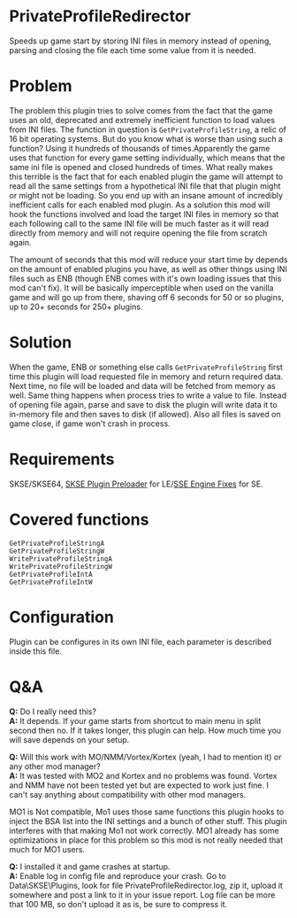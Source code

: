 # PrivateProfileRedirector
Speeds up game start by storing INI files in memory instead of opening, parsing and closing the file each time some value from it is needed.

# Problem
The problem this plugin tries to solve comes from the fact that the game uses an old, deprecated and extremely inefficient function to load values from INI files. The function in question is `GetPrivateProfileString`, a relic of 16 bit operating systems. But do you know what is worse than using such a function? Using it hundreds of thousands of times.Apparently the game uses that function for every game setting individually, which means that the same ini file is opened and closed hundreds of times. What really makes this terrible is the fact that for each enabled plugin the game will attempt to read all the same settings from a hypothetical INI file that that plugin might or might not be loading. So you end up with an insane amount of incredibly inefficient calls for each enabled mod plugin. As a solution this mod will hook the functions involved and load the target INI files in memory so that each following call to the same INI file will be much faster as it will read directly from memory and will not require opening the file from scratch again.

The amount of seconds that this mod will reduce your start time by depends on the amount of enabled plugins you have, as well as other things using INI files such as ENB (though ENB comes with it's own loading issues that this mod can't fix). It will be basically imperceptible when used on the vanilla game and will go up from there, shaving off 6 seconds for 50 or so plugins, up to 20+ seconds for 250+ plugins.

# Solution
When the game, ENB or something else calls `GetPrivateProfileString` first time this plugin will load requested file in memory and return required data. Next time, no file will be loaded and data will be fetched from memory as well. Same thing happens when process tries to write a value to file. Instead of opening file again, parse and save to disk the plugin will write data it to in-memory file and then saves to disk (if allowed). Also all files is saved on game close, if game won't crash in process.


# Requirements
SKSE/SKSE64, [SKSE Plugin Preloader](https://www.nexusmods.com/skyrim/mods/75795) for LE/[SSE Engine Fixes](https://www.nexusmods.com/skyrimspecialedition/mods/17230) for SE.

# Covered functions
```
GetPrivateProfileStringA
GetPrivateProfileStringW
WritePrivateProfileStringA
WritePrivateProfileStringW
GetPrivateProfileIntA
GetPrivateProfileIntW
```

# Configuration
Plugin can be configures in its own INI file, each parameter is described inside this file.

# Q&A
**Q:** Do I really need this?  
**A:** It depends. If your game starts from shortcut to main menu in split second then no. If it takes longer, this plugin can help. How much time you will save depends on your setup.

**Q:** Will this work with MO/NMM/Vortex/Kortex (yeah, I had to mention it) or any other mod manager?  
**A:** It was tested with MO2 and Kortex and no problems was found. Vortex and NMM have not been tested yet but are expected to work just fine. I can't say anything about compatibility with other mod managers.  

MO1 is Not compatible, Mo1 uses those same functions this plugin hooks to inject the BSA list into the INI settings and a bunch of other stuff. This plugin interferes with that making Mo1 not work correctly. MO1 already has some optimizations in place for this problem so this mod is not really needed that much for MO1 users. 

**Q:** I installed it and game crashes at startup.  
**A:** Enable log in config file and reproduce your crash. Go to Data\SKSE\Plugins, look for file PrivateProfileRedirector.log, zip it, upload it somewhere and post a link to it in your issue report. Log file can be more that 100 MB, so don't upload it as is, be sure to compress it.
